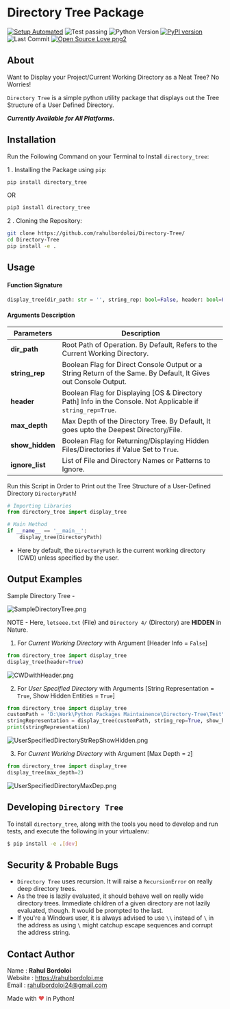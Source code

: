 # Directory Tree Package

[![Setup Automated](https://img.shields.io/badge/setup-automated-blue?logo=gitpod)](https://gitpod.io/from-referrer/)
![Test passing](https://img.shields.io/badge/Tests-passing-brightgreen.svg)
![Python Version](https://img.shields.io/badge/python-3.6+-brightgreen.svg)
[![PyPI version](https://badge.fury.io/py/directory-tree.svg)](https://badge.fury.io/py/directory-tree)
![Last Commit](https://img.shields.io/github/last-commit/rahulbordoloi/Directory-Tree?style=flat-square)
[![Open Source Love png2](https://badges.frapsoft.com/os/v2/open-source.png?v=103)](https://github.com/ellerbrock/open-source-badges/)


## About 

Want to Display your Project/Current Working Directory as a Neat Tree? No Worries!

`Directory Tree` is a simple python utility package that displays out the Tree Structure of a User Defined Directory.

<b><i> Currently Available for All Platforms.  </i></b>

## Installation

Run the Following Command on your Terminal to Install `directory_tree`: 

1 .  Installing the Package using `pip`:
```bash
pip install directory_tree
```
OR

```bash
pip3 install directory_tree
```

2 . Cloning the Repository:

```bash
git clone https://github.com/rahulbordoloi/Directory-Tree/
cd Directory-Tree
pip install -e .
```

## Usage

<h4> Function Signature </h4>

```python
display_tree(dir_path: str = '', string_rep: bool=False, header: bool=False, max_depth: float=float("inf"), show_hidden: bool=False, ignore_list: list=None)
```

<h4> Arguments Description </h4>

| __Parameters__ | __Description__                                                                                                 |
|    ---         |-----------------------------------------------------------------------------------------------------------------|
| __dir_path__ | Root Path of Operation. By Default, Refers to the Current Working Directory.                                    |
| __string_rep__ | Boolean Flag for Direct Console Output or a String Return of the Same. By Default, It Gives out Console Output. |
| __header__ | Boolean Flag for Displaying [OS & Directory Path] Info in the Console. Not Applicable if `string_rep=True`.     |
| __max_depth__ | Max Depth of the Directory Tree. By Default, It goes upto the Deepest Directory/File.                           |
| __show_hidden__ | Boolean Flag for Returning/Displaying Hidden Files/Directories if Value Set to `True`.                          |
| __ignore_list__ | List of File and Directory Names or Patterns to Ignore.                                                         |


Run this Script in Order to Print out the Tree Structure of a User-Defined Directory `DirectoryPath`!

```python
# Importing Libraries
from directory_tree import display_tree

# Main Method
if __name__ == '__main__':
    display_tree(DirectoryPath)
```

*   Here by default, the `DirectoryPath` is the current working directory (CWD) unless specified by the user.

## Output Examples

Sample Directory Tree -

![SampleDirectoryTree.png](https://github.com/rahulbordoloi/Directory-Tree/blob/main/images/SampleDirectoryTree.png?raw=true)

NOTE - Here, `letseee.txt` (File) and `Directory 4/` (Directory) are **HIDDEN** in Nature.

1. For <i>Current Working Directory</i> with Argument [Header Info = `False`]

```python
from directory_tree import display_tree
display_tree(header=True)
```

![CWDwithHeader.png](https://github.com/rahulbordoloi/Directory-Tree/blob/main/images/CWDwithHeader.png?raw=true)

2. For <i>User Specified Directory</i> with Arguments [String Representation = `True`, Show Hidden Entities = `True`]

```python
from directory_tree import display_tree
customPath = 'D:\Work\Python Packages Maintainence\Directory-Tree\Test\Main Directory'
stringRepresentation = display_tree(customPath, string_rep=True, show_hidden=True)
print(stringRepresentation)
```

![UserSpecifiedDirectoryStrRepShowHidden.png](https://github.com/rahulbordoloi/Directory-Tree/blob/main/images/UserSpecifiedDirectoryStrRepShowHidden.png?raw=true)

3. For <i>Current Working Directory</i> with Argument [Max Depth = `2`]

```python
from directory_tree import display_tree
display_tree(max_depth=2)
```

![UserSpecifiedDirectoryMaxDep.png](https://github.com/rahulbordoloi/Directory-Tree/blob/main/images/UserSpecifiedDirectoryMaxDep.png?raw=true)


## Developing `Directory Tree`

To install `directory_tree`, along with the tools you need to develop and run tests, and execute the following in your virtualenv:

```bash
$ pip install -e .[dev]
```

## Security & Probable Bugs

*   `Directory Tree` uses recursion. It will raise a `RecursionError` on really deep directory trees.
*   As the tree is lazily evaluated, it should behave well on really wide directory trees. Immediate children of a given directory are not lazily evaluated, though. It would be prompted to the last.
*   If you're a Windows user, it is always advised to use `\\` instead of `\` in the address as using `\` might catchup escape sequences and corrupt the address string.

## Contact Author

Name : __Rahul Bordoloi__ <br>
Website : https://rahulbordoloi.me <br>
Email : rahulbordoloi24@gmail.com <br>

Made with <span style="color: #e25555;">&#9829;</span> in Python!

